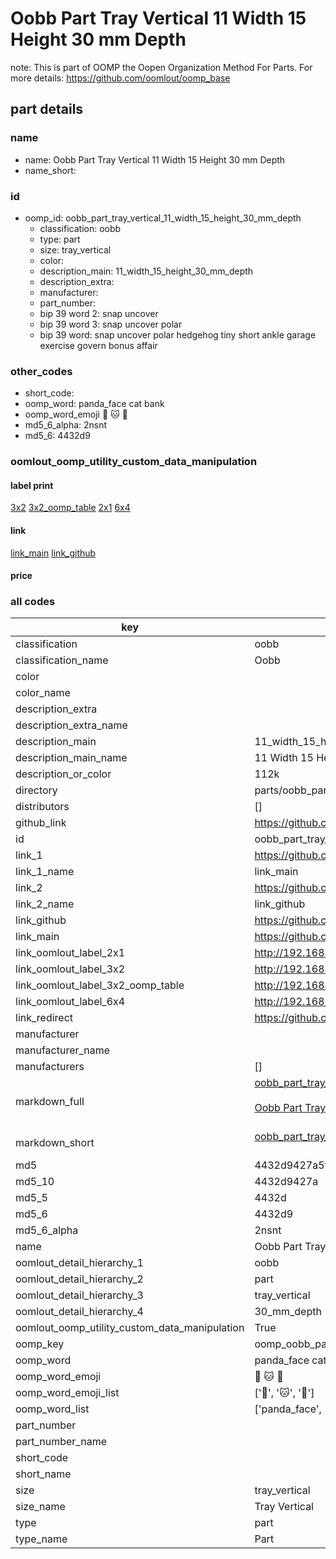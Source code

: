 # Oobb Part Tray Vertical 11 Width 15 Height 30 mm Depth  

note: This is part of OOMP the Oopen Organization Method For Parts. For more details: https://github.com/oomlout/oomp_base

##  part details
  







### name
* name: Oobb Part Tray Vertical 11 Width 15 Height 30 mm Depth
* name_short: 
### id
* oomp_id: oobb_part_tray_vertical_11_width_15_height_30_mm_depth
  * classification: oobb
  * type: part
  * size: tray_vertical
  * color: 
  * description_main: 11_width_15_height_30_mm_depth
  * description_extra: 
  * manufacturer: 
  * part_number: 
  * bip 39 word 2: snap uncover
  * bip 39 word 3: snap uncover polar
  * bip 39 word: snap uncover polar hedgehog tiny short ankle garage exercise govern bonus affair

### other_codes
* short_code: 
* oomp_word: panda_face cat bank
* oomp_word_emoji :panda_face: :cat: :bank:
* md5_6_alpha: 2nsnt
* md5_6: 4432d9






### oomlout_oomp_utility_custom_data_manipulation
#### label print
[3x2](http://192.168.1.245:1112/?label=oomp%202nsnt)
[3x2_oomp_table](http://192.168.1.108:1112/?label=oomp%202nsnt)
[2x1](http://192.168.1.242:1112/?label=oomp%202nsnt)
[6x4](http://192.168.1.55:1112/?label=oomp%202nsnt)    

#### link

[link_main](https://github.com/oomlout/oomlout_oomp_version_1_messy/tree/main/parts/oobb_part_tray_vertical_11_width_15_height_30_mm_depth) [link_github](https://github.com/oomlout/oomlout_oomp_version_1_messy/tree/main/parts/oobb_part_tray_vertical_11_width_15_height_30_mm_depth)                             

#### price







### all codes 
| key | value |  
| --- | --- |  
| classification | oobb |  
| classification_name | Oobb |  
| color |  |  
| color_name |  |  
| description_extra |  |  
| description_extra_name |  |  
| description_main | 11_width_15_height_30_mm_depth |  
| description_main_name | 11 Width 15 Height 30 mm Depth |  
| description_or_color | 112k |  
| directory | parts/oobb_part_tray_vertical_11_width_15_height_30_mm_depth |  
| distributors | [] |  
| github_link | https://github.com/oomlout/oomlout_oomp_part_src/tree/main/parts/oobb_part_tray_vertical_11_width_15_height_30_mm_depth |  
| id | oobb_part_tray_vertical_11_width_15_height_30_mm_depth |  
| link_1 | https://github.com/oomlout/oomlout_oomp_version_1_messy/tree/main/parts/oobb_part_tray_vertical_11_width_15_height_30_mm_depth |  
| link_1_name | link_main |  
| link_2 | https://github.com/oomlout/oomlout_oomp_version_1_messy/tree/main/parts/oobb_part_tray_vertical_11_width_15_height_30_mm_depth |  
| link_2_name | link_github |  
| link_github | https://github.com/oomlout/oomlout_oomp_version_1_messy/tree/main/parts/oobb_part_tray_vertical_11_width_15_height_30_mm_depth |  
| link_main | https://github.com/oomlout/oomlout_oomp_version_1_messy/tree/main/parts/oobb_part_tray_vertical_11_width_15_height_30_mm_depth |  
| link_oomlout_label_2x1 | http://192.168.1.242:1112/?label=oomp%202nsnt |  
| link_oomlout_label_3x2 | http://192.168.1.245:1112/?label=oomp%202nsnt |  
| link_oomlout_label_3x2_oomp_table | http://192.168.1.108:1112/?label=oomp%202nsnt |  
| link_oomlout_label_6x4 | http://192.168.1.55:1112/?label=oomp%202nsnt |  
| link_redirect | https://github.com/oomlout/oomlout_oomp_version_1_messy/tree/main/parts/oobb_part_tray_vertical_11_width_15_height_30_mm_depth |  
| manufacturer |  |  
| manufacturer_name |  |  
| manufacturers | [] |  
| markdown_full | [oobb_part_tray_vertical_11_width_15_height_30_mm_depth](none)<br>[](none)<br>[Oobb Part Tray Vertical 11 Width 15 Height 30 Mm Depth](none)<br><br> |  
| markdown_short | [oobb_part_tray_vertical_11_width_15_height_30_mm_depth](none)<br><br> |  
| md5 | 4432d9427a5f61271b7136a94efb2e6a |  
| md5_10 | 4432d9427a |  
| md5_5 | 4432d |  
| md5_6 | 4432d9 |  
| md5_6_alpha | 2nsnt |  
| name | Oobb Part Tray Vertical 11 Width 15 Height 30 mm Depth |  
| oomlout_detail_hierarchy_1 | oobb |  
| oomlout_detail_hierarchy_2 | part |  
| oomlout_detail_hierarchy_3 | tray_vertical |  
| oomlout_detail_hierarchy_4 | 30_mm_depth |  
| oomlout_oomp_utility_custom_data_manipulation | True |  
| oomp_key | oomp_oobb_part_tray_vertical_11_width_15_height_30_mm_depth |  
| oomp_word | panda_face cat bank |  
| oomp_word_emoji | :panda_face: :cat: :bank: |  
| oomp_word_emoji_list | [':panda_face:', ':cat:', ':bank:'] |  
| oomp_word_list | ['panda_face', 'cat', 'bank'] |  
| part_number |  |  
| part_number_name |  |  
| short_code |  |  
| short_name |  |  
| size | tray_vertical |  
| size_name | Tray Vertical |  
| type | part |  
| type_name | Part |  
